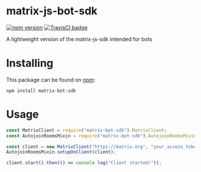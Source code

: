 # matrix-js-bot-sdk

[![npm version](https://badge.fury.io/js/matrix-bot-sdk.svg)](https://www.npmjs.com/package/matrix-bot-sdk)
[![TravisCI badge](https://travis-ci.org/turt2live/matrix-bot-sdk.svg?branch=master)](https://travis-ci.org/turt2live/matrix-bot-sdk)

A lightweight version of the matrix-js-sdk intended for bots

# Installing

This package can be found on [npm](https://www.npmjs.com):
```
npm install matrix-bot-sdk
```


# Usage

```javascript
const MatrixClient = require("matrix-bot-sdk").MatrixClient;
const AutojoinRoomsMixin = require("matrix-bot-sdk").AutojoinRoomsMixin;

const client = new MatrixClient("https://matrix.org", "your_access_token_here");
AutojoinRoomsMixin.setupOnClient(client);

client.start().then(() => console.log("Client started!"));
```
